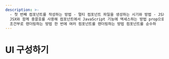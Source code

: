 ```yaml
---
description: >-
  - 첫 번째 컴포넌트를 작성하는 방법 - 멀티 컴포넌트 파일을 생성하는 시기와 방법 - JSX로 JavaScript에 마크업을 추가하는 방법
  JSX와 함께 중괄호를 사용해 컴포넌트에서 JavaScript 기능에 액세스하는 방법 prop으로 컴포넌트를 구성하는 방법 컴포넌트를
  조건부로 렌더링하는 방법 한 번에 여러 컴포넌트를 렌더링하는 방법 컴포넌트를 순수하
---
```


# UI 구성하기

